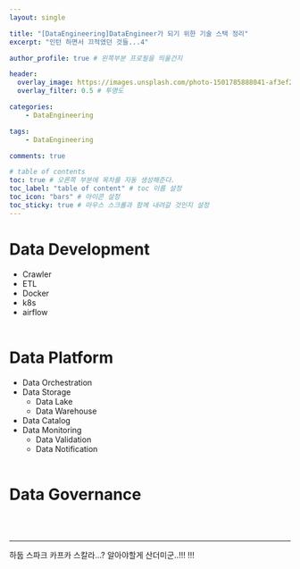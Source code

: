 ```yaml
---
layout: single

title: "[DataEngineering]DataEngineer가 되기 위한 기술 스택 정리"
excerpt: "인턴 하면서 끄적였던 것들...4"

author_profile: true # 왼쪽부분 프로필을 띄울건지

header:
  overlay_image: https://images.unsplash.com/photo-1501785888041-af3ef285b470?ixlib=rb-1.2.1&ixid=eyJhcHBfaWQiOjEyMDd9&auto=format&fit=crop&w=1350&q=80
  overlay_filter: 0.5 # 투명도

categories: 
    - DataEngineering

tags: 
    - DataEngineering

comments: true

# table of contents
toc: true # 오른쪽 부분에 목차를 자동 생성해준다.
toc_label: "table of content" # toc 이름 설정
toc_icon: "bars" # 아이콘 설정
toc_sticky: true # 마우스 스크롤과 함께 내려갈 것인지 설정
---
```


# Data Development

- Crawler
- ETL
- Docker
- k8s
- airflow
<br><br>
  
# Data Platform
- Data Orchestration
- Data Storage
    - Data Lake
    - Data Warehouse
- Data Catalog
- Data Monitoring
    - Data Validation
    - Data Notification
<br><br>

# Data Governance
<br><br>

<hr>
하둡 스파크 카프카 스칼라...? 알아야할게 산더미군..!!!
!!!
